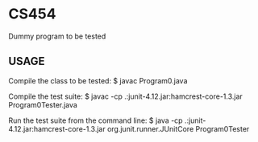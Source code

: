 # CS454
Dummy program to be tested

## USAGE
Compile the class to be tested:
$ javac Program0.java

Compile the test suite:
$ javac -cp .:junit-4.12.jar:hamcrest-core-1.3.jar Program0Tester.java

Run the test suite from the command line:
$ java -cp .:junit-4.12.jar:hamcrest-core-1.3.jar org.junit.runner.JUnitCore Program0Tester
